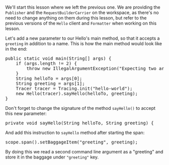 We'll start this lesson where we left the previous one. We are providing the `Publisher` and the `RequestBuilderCarrier` on the workspace, as there's no need to change anything on them during this lesson, but refer to the previous versions of the `Hello` client and `Formatter` when working on this lesson.

Let's add a new parameter to our Hello's main method, so that it accepts a `greeting` in addition to a name. This is how the main method would look like in the end:

<pre class="file" data-target="clipboard">
public static void main(String[] args) {
    if (args.length != 2) {
        throw new IllegalArgumentException("Expecting two arguments, helloTo and greeting");
    }
    String helloTo = args[0];
    String greeting = args[1];
    Tracer tracer = Tracing.init("hello-world");
    new Hello(tracer).sayHello(helloTo, greeting);
}
</pre>

Don't forget to change the signature of the method `sayHello()` to accept this new parameter:
<pre class="file" data-target="clipboard">
private void sayHello(String helloTo, String greeting) {
</pre>

And add this instruction to `sayHello` method after starting the span:

<pre class="file" data-target="clipboard">
scope.span().setBaggageItem("greeting", greeting);
</pre>

By doing this we read a second command line argument as a "greeting" and store it in the baggage under `"greeting"` key.

